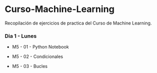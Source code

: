 # Curso-Machine-Learning
Recopilación de ejercicios de practica del Curso de Machine Learning.

### Dia 1 - Lunes

  - M5 - 01 - Python Notebook

  - M5 - 02 - Condicionales

  - M5 - 03 - Bucles
